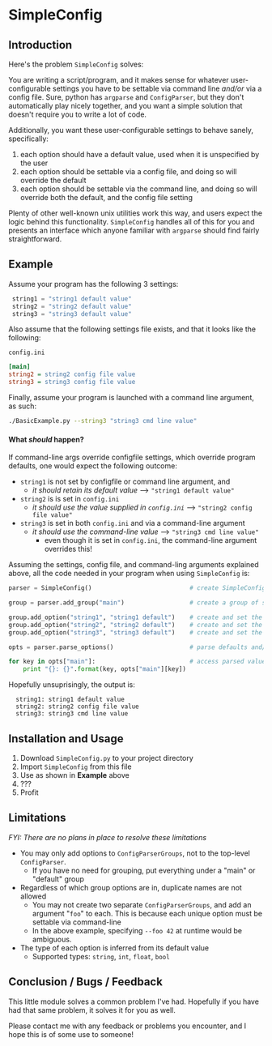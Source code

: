 SimpleConfig
============

## Introduction
Here's the problem `SimpleConfig` solves:

You are writing a script/program, and it makes sense for whatever user-configurable settings you have to be settable via command line *and/or* via a config file.  Sure, python has `argparse` and `ConfigParser`, but they don't automatically play nicely together, and you want a simple solution that doesn't require you to write a lot of code.  

Additionally, you want these user-configurable settings to behave sanely, specifically:

 1. each option should have a default value, used when it is unspecified by the user
 2. each option should be settable via a config file, and doing so will override the default
 3. each option should be settable via the command line, and doing so will override both the default, and the config file setting

Plenty of other well-known unix utilities work this way, and users expect the logic behind this functionality.  `SimpleConfig` handles all of this for you and presents  an interface which anyone familiar with `argparse` should find fairly straightforward.

## Example
Assume your program has the following 3 settings:
```python
 string1 = "string1 default value"
 string2 = "string2 default value"
 string3 = "string3 default value"
```
Also assume that the following settings file exists, and that it looks like the following:

`config.ini`
```ini
[main]
string2 = string2 config file value
string3 = string3 config file value
```

Finally, assume your program is launched with a command line argument, as such:
```bash
./BasicExample.py --string3 "string3 cmd line value"
```

#### What *should* happen?
If command-line args override configfile settings, which override program defaults, one would expect the following outcome:
* `string1` is not set by configfile or command line argument, and 
  * *it should retain its default value* --> `"string1 default value"`
* `string2` is is set in `config.ini`
  * *it should use the value supplied in `config.ini`* --> `"string2 config file value"` 
* `string3` is set in both `config.ini` and via a command-line argument
  * *it should use the command-line value*  --> `"string3 cmd line value"` 
    * even though it is set in `config.ini`, the command-line argument overrides this!

Assuming the settings, config file, and command-ling arguments explained above, all the code needed in your program when using `SimpleConfig` is:
```python
parser = SimpleConfig()                           # create SimpleConfig object

group = parser.add_group("main")                  # create a group of settings

group.add_option("string1", "string1 default")    # create and set the "string1" setting
group.add_option("string2", "string2 default")    # create and set the "string2" setting
group.add_option("string3", "string3 default")    # create and set the "string3" setting

opts = parser.parse_options()                     # parse defaults and/or configfile and/or command-line

for key in opts["main"]:                          # access parsed values and display them
    print "{}: {}".format(key, opts["main"][key])
```

Hopefully unsuprisingly, the output is:
```
  string1: string1 default value
  string2: string2 config file value
  string3: string3 cmd line value
```
## Installation and Usage
1. Download `SimpleConfig.py` to your project directory
3. Import `SimpleConfig` from this file
5. Use as shown in **Example** above
4. ???
5. Profit

## Limitations
*FYI: There are no plans in place to resolve these limitations*
* You may only add options to `ConfigParserGroups`, not to the top-level `ConfigParser`.
  * If you have no need for grouping, put everything under a "main" or "default" group
* Regardless of which group options are in, duplicate names are not allowed
  * You may not create two separate `ConfigParserGroups`, and add an argument "`foo`" to each.  This is because each unique option must be settable via command-line
  * In the above example, specifying `--foo 42` at runtime would be ambiguous.
* The type of each option is inferred from its default value
  * Supported types: `string`, `int`, `float`, `bool`

## Conclusion / Bugs / Feedback
This little module solves a common problem I've had.  Hopefully if you have had that same problem, it solves it for you as well.  

Please contact me with any feedback or problems you encounter, and I hope this is of some use to someone!
